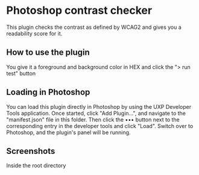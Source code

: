 # Photoshop contrast checker

This plugin checks the contrast as defined by WCAG2 and gives you a readability score for it.

## How to use the plugin
You give it a foreground and background color in HEX and click the "> run test" button

## Loading in Photoshop

You can load this plugin directly in Photoshop by using the UXP Developer Tools application. Once started, click "Add Plugin...", and navigate to the "manifest.json" file in this folder. Then click the ••• button next to the corresponding entry in the developer tools and click "Load". Switch over to Photoshop, and the plugin's panel will be running.

## Screenshots

Inside the root directory
